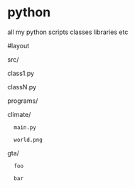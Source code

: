# python

all my python scripts classes libraries etc

#layout

src/

   class1.py
 
   classN.py
 
programs/

   climate/
 
      main.py
  
      world.png
  
   gta/
 
      foo
  
      bar
  
